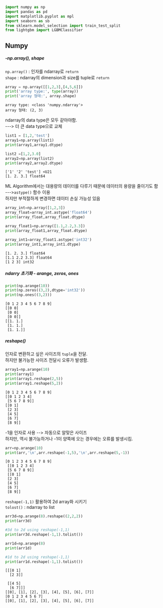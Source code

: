 ```python
import numpy as np
import pandas as pd
import matplotlib.pyplot as mpl
import seaborn as sb
from sklearn.model_selection import train_test_split
from lightgbm import LGBMClassifier
```

## Numpy

##### -np.array(), shape
`np.array()` : 인자를 ndarray로 `return`    
`shape` : ndarray의 dimension과 size를 tuple로 `return`


```python
array = np.array([[1,2,3],[4,5,6]])
print('array type:', type(array))
print('array 형태:', array.shape)
```

    array type: <class 'numpy.ndarray'>
    array 형태: (2, 3)


ndarray의 data type은 모두 같아야함.  
---> 더 큰 data type으로 교체


```python
list1 = [1,2,'test']
array1=np.array(list1)
print(array1,array1.dtype)

list2 =[1,2,3.0]
array2=np.array(list2)
print(array2,array2.dtype)
```

    ['1' '2' 'test'] <U21
    [1. 2. 3.] float64


ML Algorithm에서는 대용량의 데이터를 다루기 때문에 데이터의 용량을 줄이기도 함  
--->`astype()` 함수 이용  
하지만 부적절하게 변경하면 데이터 손실 가능성 있음


```python
array_int=np.array([1,2,3])
array_float=array_int.astype('float64')
print(array_float,array_float.dtype)

array_float1=np.array([1.1,2.2,3.3])
print(array_float1,array_float.dtype)

array_int1=array_float1.astype('int32')
print(array_int1,array_int1.dtype)

```

    [1. 2. 3.] float64
    [1.1 2.2 3.3] float64
    [1 2 3] int32


##### ndarry 초기화 - arange, zeros, ones


```python
print(np.arange(10))
print(np.zeros((3,2),dtype='int32'))
print(np.ones((3,2)))
```

    [0 1 2 3 4 5 6 7 8 9]
    [[0 0]
     [0 0]
     [0 0]]
    [[1. 1.]
     [1. 1.]
     [1. 1.]]


##### reshape()
인자로 변환하고 싶은 사이즈의 `tuple`을 전달.  
하지만 불가능한 사이즈 전달시 오류가 발생함.


```python
array1=np.arange(10)
print(array1)
print(array1.reshape(2,5))
print(array1.reshape(5,2))
```

    [0 1 2 3 4 5 6 7 8 9]
    [[0 1 2 3 4]
     [5 6 7 8 9]]
    [[0 1]
     [2 3]
     [4 5]
     [6 7]
     [8 9]]


-1을 인자로 사용 --> 자동으로 알맞은 사이즈  
하지만, 역시 불가능하거나 -1이 양쪽에 오는 경우에는 오류를 발생시킴.


```python
arr=np.arange(10)
print(arr,'\n',arr.reshape(-1,5),'\n',arr.reshape(5,-1))
```

    [0 1 2 3 4 5 6 7 8 9] 
     [[0 1 2 3 4]
     [5 6 7 8 9]] 
     [[0 1]
     [2 3]
     [4 5]
     [6 7]
     [8 9]]


`reshape(-1,1)` 활용하여 2d array화 시키기  
`tolost()` : ndarray to list


```python
arr3d=np.arange(8).reshape((2,2,2))
print(arr3d)

#3d to 2d using reshape(-1,1)
print(arr3d.reshape(-1,1).tolist())

arr1d=np.arange(8)
print(arr1d)

#1d to 2d using reshape(-1,1)
print(arr1d.reshape(-1,1).tolist())
```

    [[[0 1]
      [2 3]]
    
     [[4 5]
      [6 7]]]
    [[0], [1], [2], [3], [4], [5], [6], [7]]
    [0 1 2 3 4 5 6 7]
    [[0], [1], [2], [3], [4], [5], [6], [7]]



```python

```
